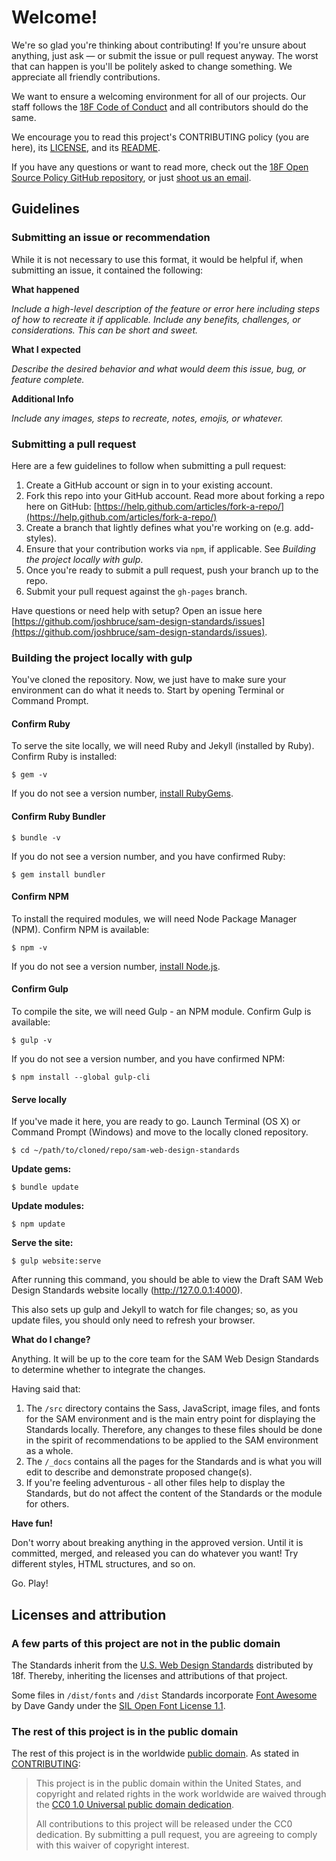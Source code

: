 # Welcome!

We're so glad you're thinking about contributing! If you're unsure about anything, just ask — or submit the issue or pull request anyway. The worst that can happen is you'll be politely asked to change something. We appreciate all friendly contributions.

We want to ensure a welcoming environment for all of our projects. Our staff follows the [18F Code of Conduct](https://github.com/18F/code-of-conduct/blob/master/code-of-conduct.md) and all contributors should do the same.

We encourage you to read this project's CONTRIBUTING policy (you are here), its [LICENSE](LICENSE.md), and its [README](README.md).

If you have any questions or want to read more, check out the [18F Open Source Policy GitHub repository]( https://github.com/18f/open-source-policy), or just [shoot us an email](#).

## Guidelines

### Submitting an issue or recommendation

While it is not necessary to use this format, it would be helpful if, when submitting an issue, it contained the following:

**What happened**

*Include a high-level description of the feature or error here including steps of how to recreate it if applicable. Include any benefits, challenges, or considerations. This can be short and sweet.*

**What I expected**

*Describe the desired behavior and what would deem this issue, bug, or feature complete.*

**Additional Info**

*Include any images, steps to recreate, notes, emojis, or whatever.*

### Submitting a pull request

Here are a few guidelines to follow when submitting a pull request:

1. Create a GitHub account or sign in to your existing account.
1. Fork this repo into your GitHub account. Read more about forking a repo here on GitHub:
[https://help.github.com/articles/fork-a-repo/](https://help.github.com/articles/fork-a-repo/)
1. Create a branch that lightly defines what you're working on (e.g. add-styles).
1. Ensure that your contribution works via `npm`, if applicable. See _Building the project locally with gulp_.
1. Once you're ready to submit a pull request, push your branch up to the repo.
1. Submit your pull request against the `gh-pages` branch.

Have questions or need help with setup? Open an issue here [https://github.com/joshbruce/sam-design-standards/issues](https://github.com/joshbruce/sam-design-standards/issues).

### Building the project locally with gulp

You've cloned the repository. Now, we just have to make sure your environment can do what it needs to. Start by opening Terminal or Command Prompt.

#### Confirm Ruby

To serve the site locally, we will need Ruby and Jekyll (installed by Ruby). Confirm Ruby is installed:

```$ gem -v```

If you do not see a version number, [install RubyGems](https://rubygems.org/pages/download).

#### Confirm Ruby Bundler

```$ bundle -v```

If you do not see a version number, and you have confirmed Ruby:

```$ gem install bundler```

#### Confirm NPM

To install the required modules, we will need Node Package Manager (NPM). Confirm NPM is available:

```$ npm -v```

If you do not see a version number, [install Node.js](https://nodejs.org/en/download/).

#### Confirm Gulp 

To compile the site, we will need Gulp - an NPM module. Confirm Gulp is available:

```$ gulp -v```

If you do not see a version number, and you have confirmed NPM:

```$ npm install --global gulp-cli```

#### Serve locally

If you've made it here, you are ready to go. Launch Terminal (OS X) or Command Prompt (Windows) and move to the locally cloned repository.

```$ cd ~/path/to/cloned/repo/sam-web-design-standards```

**Update gems:**

```$ bundle update```

**Update modules:**

```$ npm update```

**Serve the site:**

```$ gulp website:serve```

After running this command, you should be able to view
the Draft SAM Web Design Standards website locally (http://127.0.0.1:4000).

This also sets up gulp and Jekyll to watch for file changes; so, as you update files, you should only need to refresh your browser.

**What do I change?**

Anything. It will be up to the core team for the SAM Web Design Standards to determine whether to integrate the changes. 

Having said that:

1. The ```/src``` directory contains the Sass, JavaScript, image files, and fonts for the SAM environment and is the main entry point for displaying the Standards locally. Therefore, any changes to these files should be done in the spirit of recommendations to be applied to the SAM environment as a whole.
1. The ```/_docs``` contains all the pages for the Standards and is what you will edit to describe and demonstrate proposed change(s).
1. If you're feeling adventurous - all other files help to display the Standards, but do not affect the content of the Standards or the module for others.

**Have fun!**

Don't worry about breaking anything in the approved version. Until it is committed, merged, and released you can do whatever you want! Try different styles, HTML structures, and so on. 

Go. Play!

## Licenses and attribution

### A few parts of this project are not in the public domain

The Standards inherit from the [U.S. Web Design Standards](https://standards.usa.gov) distributed by 18f. Thereby, inheriting the licenses and attributions of that project.

Some files in ```/dist/fonts``` and ```/dist``` Standards incorporate [Font Awesome](http://fontawesome.io/) by Dave Gandy under the [SIL Open Font License 1.1](http://scripts.sil.org/OFL).

### The rest of this project is in the public domain

The rest of this project is in the worldwide [public domain](LICENSE.md). As stated in [CONTRIBUTING](CONTRIBUTING.md):

> This project is in the public domain within the United States, and copyright and related rights in the work worldwide are waived through the [CC0 1.0 Universal public domain dedication](https://creativecommons.org/publicdomain/zero/1.0/).
>
> All contributions to this project will be released under the CC0 dedication. By submitting a pull request, you are agreeing to comply with this waiver of copyright interest.
